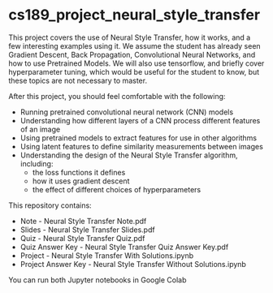 # cs189_project_neural_style_transfer

This project covers the use of Neural Style Transfer, how it works, and a few interesting examples using it. We assume the student has already seen Gradient Descent, Back Propagation, Convolutional Neural Networks, and how to use Pretrained Models. We will also use tensorflow, and briefly cover hyperparameter tuning, which would be useful for the student to know, but these topics are not necessary to master.

After this project, you should feel comfortable with the following:

- Running pretrained convolutional neural network (CNN) models
- Understanding how different layers of a CNN process different features of an image
- Using pretrained models to extract features for use in other algorithms
- Using latent features to define similarity measurements between images
- Understanding the design of the Neural Style Transfer algorithm, including:
  - the loss functions it defines
  - how it uses gradient descent
  - the effect of different choices of hyperparameters

This repository contains:

- Note - Neural Style Transfer Note.pdf
- Slides - Neural Style Transfer Slides.pdf
- Quiz - Neural Style Transfer Quiz.pdf
- Quiz Answer Key - Neural Style Transfer Quiz Answer Key.pdf
- Project - Neural Style Transfer With Solutions.ipynb
- Project Answer Key - Neural Style Transfer Without Solutions.ipynb

You can run both Jupyter notebooks in Google Colab
